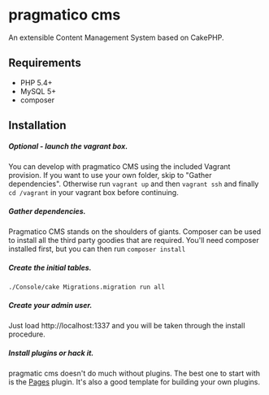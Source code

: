# pragmatico cms
An extensible Content Management System based on CakePHP.

## Requirements
* PHP 5.4+
* MySQL 5+
* composer

## Installation

##### Optional - launch the vagrant box.
You can develop with pragmatico CMS using the included Vagrant provision. If you want to use your own folder, skip to "Gather dependencies". Otherwise run `vagrant up` and then `vagrant ssh` and finally `cd /vagrant` in your vagrant box before continuing.

##### Gather dependencies.
Pragmatico CMS stands on the shoulders of giants. Composer can be used to install all the third party goodies that are required. You'll need composer installed first, but you can then run `composer install`

##### Create the initial tables.
`./Console/cake Migrations.migration run all`

##### Create your admin user.
Just load http://localhost:1337 and you will be taken through the install procedure.

##### Install plugins or hack it.

pragmatic cms doesn't do much without plugins. The best one to start with is the [Pages](https://github.com/timstermatic/pragmatico-cms-pages) plugin. It's also a good template for building your own plugins.
